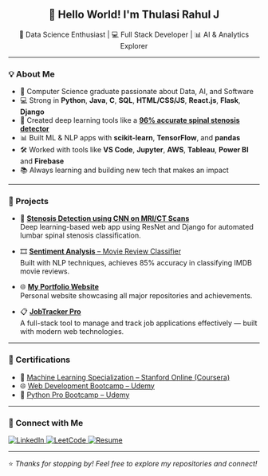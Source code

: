 <h2 align="center">👋 Hello World! I'm Thulasi Rahul J</h2>

<p align="center">
  🚀 Data Science Enthusiast | 💻 Full Stack Developer | 📊 AI & Analytics Explorer  
</p>

---

### 💡 About Me
- 🧠 Computer Science graduate passionate about Data, AI, and Software
- 💻 Strong in **Python**, **Java**, **C**, **SQL**, **HTML/CSS/JS**, **React.js**, **Flask**, **Django**
- 🧪 Created deep learning tools like a [**96% accurate spinal stenosis detector**](https://github.com/thulasirahul/stenosis-detection-cnn)
- 📊 Built ML & NLP apps with **scikit-learn**, **TensorFlow**, and **pandas**
- 🛠️ Worked with tools like **VS Code**, **Jupyter**, **AWS**, **Tableau**, **Power BI** and **Firebase**
- 📚 Always learning and building new tech that makes an impact

---

### 🧠 Projects
- 🧠 [**Stenosis Detection using CNN on MRI/CT Scans**](https://github.com/thulasirahul/stenosis-detection-cnn)  
   Deep learning-based web app using ResNet and Django for automated lumbar spinal stenosis classification.

- 🎞 [**Sentiment Analysis** – Movie Review Classifier](https://github.com/thulasirahul/Sentiment-Analysis-of-Movie-Reviews-IMDB-NLP-Project)  
   Built with NLP techniques, achieves 85% accuracy in classifying IMDB movie reviews.

- 🌐 [**My Portfolio Website**](https://github.com/thulasirahul/thulasi-portfolio)  
   Personal website showcasing all major repositories and achievements.

- 📋 [**JobTracker Pro**](https://github.com/thulasirahul/jobtracker-pro)  
   A full-stack tool to manage and track job applications effectively — built with modern web technologies.


---

### 📜 Certifications

- 📘 [Machine Learning Specialization – Stanford Online (Coursera)](https://coursera.org/share/0b27c7ac0ee5c2effe43895aefdf913b)  
- 🌐 [Web Development Bootcamp – Udemy](https://ude.my/UC-9d592daf-f829-4e0c-bc84-bdeccf230dc4)  
- 🐍 [Python Pro Bootcamp – Udemy](https://www.udemy.com/certificate/UC-ab30f483-5732-42d6-a6a1-0e33f241b454/)

---

### 🔗 Connect with Me

<p align="left">
  <a href="https://linkedin.com/in/thulasirahulj" target="_blank">
    <img src="https://img.shields.io/badge/LinkedIn-%230077B5.svg?&style=for-the-badge&logo=linkedin&logoColor=white" alt="LinkedIn"/>
  </a>
  <a href="https://leetcode.com/jthulasirahul/" target="_blank">
  <img src="https://img.shields.io/badge/LeetCode-FFA116.svg?&style=for-the-badge&logo=leetcode&logoColor=black" alt="LeetCode"/>
</a>
  <a href="https://github.com/thulasirahul/thulasirahul/blob/main/Thulasi Rahul J Resume.pdf" target="_blank">
    <img src="https://img.shields.io/badge/View%20Resume-Gray?style=for-the-badge&logo=readthedocs&logoColor=white" alt="Resume"/>
  </a>
</p>

---

⭐ *Thanks for stopping by! Feel free to explore my repositories and connect!*
